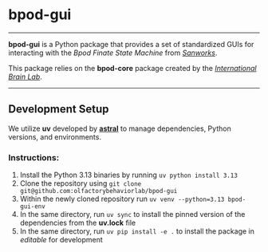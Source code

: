 # bpod-gui
___
**bpod-gui** is a Python package that provides a set of standardized GUIs for interacting with the *Bpod Finate State Machine* from [*Sanworks*](https://sanworks.io/).

This package relies on the **bpod-core** package created by the [*International Brain Lab*](https://internationalbrainlab.org).

___
## Development Setup
We utilize **uv** developed by [**astral**](https://github.com/astral-sh/uv) to manage dependencies, Python versions, and environments.

### Instructions:
1) Install the Python 3.13 binaries by running ```uv python install 3.13```
2) Clone the repository using ```git clone git@github.com:olfactorybehaviorlab/bpod-gui```
3) Within the newly cloned repository run ```uv venv --python=3.13 bpod-gui-env```
4) In the same directory, run ```uv sync``` to install the pinned version of the dependencies from the **uv.lock** file
5) In the same directory, run ```uv pip install -e .``` to install the package in _editable_ for development